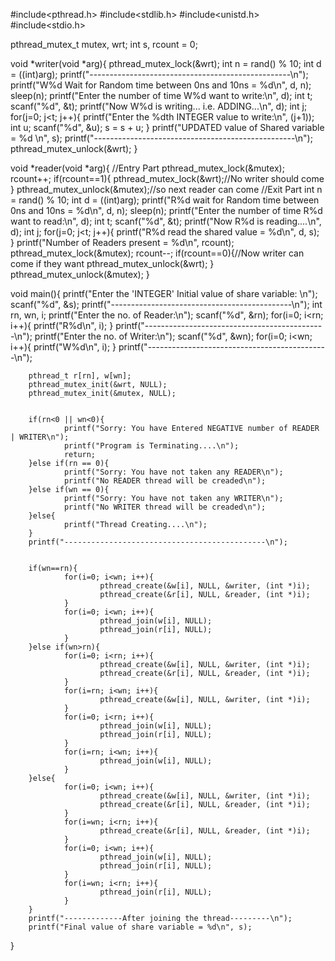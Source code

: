 #include<pthread.h>
#include<stdlib.h>
#include<unistd.h>
#include<stdio.h>



pthread_mutex_t mutex, wrt;
int s, rcount = 0;


void *writer(void *arg){
        pthread_mutex_lock(&wrt);
        int n = rand() % 10;
        int d = ((int)arg);
        printf("--------------------------------------------------\n");
        printf("W%d Wait for Random time between 0ns and 10ns = %d\n", d, n);
        sleep(n);
        printf("Enter the number of time W%d want to write:\n", d);
        int t;
        scanf("%d", &t);
        printf("Now W%d is writing... i.e. ADDING...\n", d);
        int j;
        for(j=0; j<t; j++){
                printf("Enter the %dth INTEGER value to write:\n", (j+1));
                int u;
                scanf("%d", &u);
                s = s + u;
        }
        printf("UPDATED value of Shared variable = %d \n", s);
        printf("--------------------------------------------------\n");
        pthread_mutex_unlock(&wrt);
}


void *reader(void *arg){
        //Entry Part
        pthread_mutex_lock(&mutex);
        rcount++;
        if(rcount==1){
                pthread_mutex_lock(&wrt);//No writer should come
        }
        pthread_mutex_unlock(&mutex);//so next reader can come
        //Exit Part
        int n = rand() % 10;
        int d = ((int)arg);
        printf("R%d wait for Random time between 0ns and 10ns = %d\n", d, n);
        sleep(n);
        printf("Enter the number of time R%d want to read:\n", d);
        int t;
        scanf("%d", &t);
        printf("Now R%d is reading....\n", d);
        int j;
        for(j=0; j<t; j++){
                printf("R%d read the shared value = %d\n", d, s);
        }
        printf("Number of Readers present = %d\n", rcount);
        pthread_mutex_lock(&mutex);
        rcount--;
        if(rcount==0){//Now writer can come if they want
                pthread_mutex_unlock(&wrt);
        }
        pthread_mutex_unlock(&mutex);
}


void main(){
        printf("Enter the 'INTEGER' Initial value of share variable: \n");
        scanf("%d", &s);
        printf("---------------------------------------------\n");
        int rn, wn, i;
        printf("Enter the no. of Reader:\n");
        scanf("%d", &rn);
        for(i=0; i<rn; i++){
                printf("R%d\n", i);
        }
        printf("---------------------------------------------\n");
        printf("Enter the no. of Writer:\n");
        scanf("%d", &wn);
        for(i=0; i<wn; i++){
                printf("W%d\n", i);
        }
        printf("---------------------------------------------\n");


        pthread_t r[rn], w[wn];
        pthread_mutex_init(&wrt, NULL);
        pthread_mutex_init(&mutex, NULL);


        if(rn<0 || wn<0){
                printf("Sorry: You have Entered NEGATIVE number of READER | WRITER\n");
                printf("Program is Terminating....\n");
                return;
        }else if(rn == 0){
                printf("Sorry: You have not taken any READER\n");
                printf("No READER thread will be creaded\n");
        }else if(wn == 0){
                printf("Sorry: You have not taken any WRITER\n");
                printf("No WRITER thread will be creaded\n");
        }else{
                printf("Thread Creating....\n");
        }
        printf("---------------------------------------------\n");


        if(wn==rn){
                for(i=0; i<wn; i++){
                        pthread_create(&w[i], NULL, &writer, (int *)i);
                        pthread_create(&r[i], NULL, &reader, (int *)i);
                }
                for(i=0; i<wn; i++){
                        pthread_join(w[i], NULL);
                        pthread_join(r[i], NULL);
                }
        }else if(wn>rn){
                for(i=0; i<rn; i++){
                        pthread_create(&w[i], NULL, &writer, (int *)i);
                        pthread_create(&r[i], NULL, &reader, (int *)i);
                }
                for(i=rn; i<wn; i++){
                        pthread_create(&w[i], NULL, &writer, (int *)i);
                }
                for(i=0; i<rn; i++){
                        pthread_join(w[i], NULL);
                        pthread_join(r[i], NULL);
                }
                for(i=rn; i<wn; i++){
                        pthread_join(w[i], NULL);
                }
        }else{
                for(i=0; i<wn; i++){
                        pthread_create(&w[i], NULL, &writer, (int *)i);
                        pthread_create(&r[i], NULL, &reader, (int *)i);
                }
                for(i=wn; i<rn; i++){
                        pthread_create(&r[i], NULL, &reader, (int *)i);
                }
                for(i=0; i<wn; i++){
                        pthread_join(w[i], NULL);
                        pthread_join(r[i], NULL);
                }
                for(i=wn; i<rn; i++){
                        pthread_join(r[i], NULL);
                }
        }
        printf("-------------After joining the thread---------\n");
        printf("Final value of share variable = %d\n", s);
}
